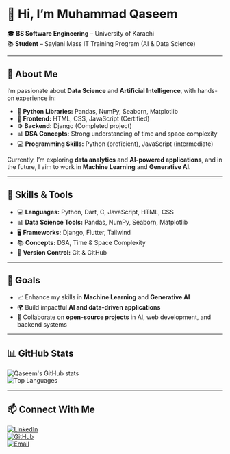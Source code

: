 # 👋 Hi, I’m Muhammad Qaseem  

🎓 **BS Software Engineering** – University of Karachi  
📚 **Student** – Saylani Mass IT Training Program (AI & Data Science)  

---

## 📝 About Me  

I’m passionate about **Data Science** and **Artificial Intelligence**, with hands-on experience in:  

- 🐍 **Python Libraries:** Pandas, NumPy, Seaborn, Matplotlib  
- 🎨 **Frontend:** HTML, CSS, JavaScript (Certified)  
- ⚙️ **Backend:** Django (Completed project)  
- 📊 **DSA Concepts:** Strong understanding of time and space complexity  
- 💻 **Programming Skills:** Python (proficient), JavaScript (intermediate)  

Currently, I’m exploring **data analytics** and **AI-powered applications**, and in the future, I aim to work in **Machine Learning** and **Generative AI**.  

---

## 🚀 Skills & Tools  

- 💻 **Languages:** Python, Dart, C, JavaScript, HTML, CSS  
- 📊 **Data Science Tools:** Pandas, NumPy, Seaborn, Matplotlib  
- 🖥️ **Frameworks:** Django, Flutter, Tailwind  
- 📚 **Concepts:** DSA, Time & Space Complexity  
- 🔧 **Version Control:** Git & GitHub  

---

## 🎯 Goals  

- 📈 Enhance my skills in **Machine Learning** and **Generative AI**  
- 🌍 Build impactful **AI and data-driven applications**  
- 🤝 Collaborate on **open-source projects** in AI, web development, and backend systems  

---

## 📊 GitHub Stats  

![Qaseem's GitHub stats](https://github-readme-stats.vercel.app/api?username=qaseem2109&show_icons=true&theme=tokyonight)  
![Top Languages](https://github-readme-stats.vercel.app/api/top-langs/?username=qaseem2109&layout=compact&theme=tokyonight)  

---

## 📫 Connect With Me  

[![LinkedIn](https://img.shields.io/badge/LinkedIn-0077B5?style=for-the-badge&logo=linkedin&logoColor=white)](https://www.linkedin.com/in/muhammad-qaseem-75839b290/)  
[![GitHub](https://img.shields.io/badge/GitHub-000?style=for-the-badge&logo=github&logoColor=white)](https://github.com/qaseem2109)  
[![Email](https://img.shields.io/badge/Email-D14836?style=for-the-badge&logo=gmail&logoColor=white)](mailto:qaseem2109@gmail.com)  
